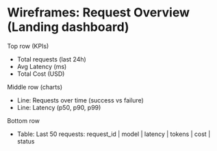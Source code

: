 # Wireframes: Request Overview (Landing dashboard)

Top row (KPIs)
- Total requests (last 24h)
- Avg Latency (ms)
- Total Cost (USD)

Middle row (charts)
- Line: Requests over time (success vs failure)
- Line: Latency (p50, p90, p99)

Bottom row
- Table: Last 50 requests: request_id | model | latency | tokens | cost | status
